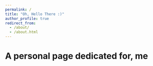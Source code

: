 ```yaml
---
permalink: /
title: "Oh, Hello There :)"
author_profile: true
redirect_from: 
  - /about/
  - /about.html
---
```

A personal page dedicated for, me 
========
